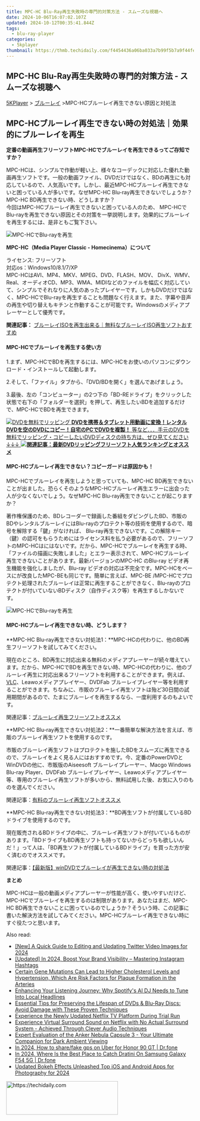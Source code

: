 ```yaml
---
title: MPC-HC Blu-Ray再生失敗時の専門的対策方法 - スムーズな視聴へ
date: 2024-10-06T16:07:02.107Z
updated: 2024-10-12T00:35:41.844Z
tags:
  - blu-ray-player
categories:
  - 5kplayer
thumbnail: https://thmb.techidaily.com/f4454436a06ba033a7b99f5b7a9f44fe470868599b2299ee24471567dbe046e5.jpg
---
```


## MPC-HC Blu-Ray再生失敗時の専門的対策方法 - スムーズな視聴へ

[5KPlayer](https://tools.techidaily.com/5kplayer/products/) \> [ブルーレイ](https://tools.techidaily.com/5kplayer/video-music-player/) \>MPC-HCブルーレイ再生できない原因と対処法

## MPC-HCブルーレイ再生できない時の対処法｜効果的にブルーレイを再生

**定番の動画再生フリーソフトMPC-HCでブルーレイを再生できるってご存知ですか？**  
  
 MPC-HCは、シンプルで作動が軽い上、様々なコーデックに対応した優れた動画再生ソフトです。一般の動画ファイル、DVDだけではなく、BDの再生にも対応しているので、人気高いです。しかし、最近MPC-HCブルーレイ再生できないと困っている人が多いです。なぜMPC-HC Blu-ray再生できないでしょうか？MPC-HC BD再生できない時、どうしますか？  
今回はMPC-HCブルーレイ再生できないと困っている人のため、 MPC-HCでBlu-rayを再生できない原因とその対策を一挙説明します。効果的にブルーレイを再生するには、是非ともご覧下さい。

![MPC-HCでBlu-rayを再生](https://www.5kplayer.com/blu-ray-player-jp/img/mpc-hc.jpg)

**MPC-HC（Media Player Classic - Homecinema）について**

ライセンス: フリーソフト  
対応os：Windows10/8.1/7/XP  
MPC-HCはAVI、MP4、MKV、MPEG、DVD、FLASH、MOV、 DivX、WMV、Real、オーディオCD、MP3、WMA、MIDIなどのファイルを幅広く対応していて、シンプルでそれなりに人気のあったプレイヤーです。しかもDVDだけではなく、MPC-HCでBlu-rayを再生することも問題なく行えます。また、字幕や音声の再生や切り替えもキチンと作動することが可能です。Windowsのメディアプレーヤーとして優秀です。

**関連記事：** [ブルーレイISOを再生出来る｜無料なブルーレイISO再生ソフトおすすめ](https://tools.techidaily.com/5kplayer/products/)

#### **MPC-HCでブルーレイを再生する使い方**

1.まず、MPC-HCでBDを再生するには、MPC-HCをお使いのパソコンにダウンロード・インストールして起動します。 

2.そして、「ファイル」タブから、「DVD/BDを開く」を選んであげましょう。

3.最後、左の「コンピューター」の2つ下の「BD-REドライブ」をクリックした状態で右下の「フォルダーを選択」を押して、再生したいBDを追加するだけで、MPC-HCでBDを再生できます。

[![DVDを無料でリッピング](https://www.5kplayer.com/blu-ray-player-jp/img/dvd-copy.jpg) **DVDを携帯＆タブレット用動画に変換！レンタルDVDを空のDVDにコピー！自宅のPCでDVDを複製！** 等など．．．手元のDVDを無料でリッピング・コピーしたいDVDディスクの持ち方は、ぜひ見てください↓↓↓ ![](https://www.5kplayer.com/blu-ray-player-jp/img/hot.gif)**関連記事：最新DVDリッピングフリーソフト人気ランキングとオススメ**](https://www.winxdvd.com/blog/powerful-top-free-dvd-ripper.htm?utm%5Fsource=seo-5kp&utm%5Fcampaign=top-ripper)

#### **MPC-HCブルーレイ再生できない？コピーガードは原因かも！**

MPC-HCでブルーレイを再生しようと思っていても、MPC-HC BD再生できないことが出ました。恐らくそのようなMPC-HCブルーレイ再生エラーに出会った人が少なくないでしょう。なぜMPC-HC Blu-ray再生できないことが起こりますか？

著作権保護のため、BDレコーダーで録画した番組をダビングしたBD、市販のBDやレンタルブルーレイにはBlu-rayのプロテクト等の技術を使用するので、暗号を解除する「鍵」がなければ、 Blu-ray再生できないです。この解除キー（鍵）の認可をもらうためにはライセンス料を払う必要があるので、フリーソフトのMPC-HCはにはないです。だから、MPC-HCでブルーレイを再生する時、「ファイルの描画に失敗しました」とエラー表示されて、MPC-HCブルーレイ再生できないことがあります。最新バージョンのMPC-HC のBlu-ray ビデオ再生機能を強化しましたが、Blu-ray ビデオの対応は不完全です。MPC-HCをベースにが改良したMPC-BEも同じです。簡単に言えば、MPC-BE /MPC-HCでプロテクト処理されたブルーレイは正常に再生することができなく、Blu-rayのプロテクトが付いていないBDディスク（自作ディスク等）を再生するしかないです。

![MPC-HCでBlu-rayを再生](https://www.5kplayer.com/blu-ray-player-jp/img/mpc-hc-blu-ray-1.jpg)

#### **MPC-HCブルーレイ再生できない時、どうします？**

**MPC-HC Blu-ray再生できない対処法1：**MPC-HCの代わりに、他のBD再生フリーソフトを試してみてください。

現在のところ、BD再生に対応出来る無料のメディアプレーヤーが続々増えています。だから、MPC-HCでBDを再生できない時、MPC-HCの代わりに、他のブルーレイ再生に対応出来るフリーソフトを利用することができます。例えば、[VLC](https://tools.techidaily.com/5kplayer/products/)、Leawoメディアプレイヤー、DVDFab ブルーレイプレイヤー等を利用することができます。ちなみに、市販のブルーレイ再生ソフトは殆ど30日間の試用期間があるので、たまにブルーレイを再生するなら、一度利用するのもよいです。

 関連記事：[ブルーレイ再生フリーソフトオススメ](https://tools.techidaily.com/5kplayer/video-music-player/)

**MPC-HC Blu-ray再生できない対処法2：**一番簡単な解決方法を言えば、市販のブルーレイ再生ソフトを使用するのです。

市販のブルーレイ再生ソフトはプロテクトを施したBDをスムーズに再生できるので、ブルーレイをよく見る人にはおすすめです。今、定番のPowerDVDとWinDVDの他に、市販版のAiseesoft ブルーレイプレーヤー、Macgo Windows Blu-ray Player、DVDFab ブルーレイプレイヤー、Leawoメディアプレイヤー等、専用のブルーレイ再生ソフトが多いから、無料試用した後、お気に入りのものを選んでください。

 関連記事：[有料のブルーレイ再生ソフトオススメ](https://tools.techidaily.com/5kplayer/products/)

**MPC-HC Blu-ray再生できない対処法3：**BD再生ソフトが付属しているBDドライブを使用するのです。

現在販売されるBDドライブの中に、ブルーレイ再生ソフトが付いているものがあります。「BDドライブもBD再生ソフトも持ってないからどっちも欲しいんだ！」って人は、「BD再生ソフトが付属しているBDドライブ」を買った方が安く済むのでオススメです。

 関連記事：[【最新版】winDVDでブルーレイが再生できない時の対処法](https://tools.techidaily.com/5kplayer/products/)

**まとめ**

MPC-HCは一般の動画メディアプレーヤーが性能が高く、使いやすいだけど、MPC-HCでブルーレイを再生するのは制限があります。あなたはまだ、MPC-HC BD再生できないことに困っているのでしょうか？そういう時、この記事に書いた解決方法を試してみてください。MPC-HCブルーレイ再生できない時にすぐ役たつと思います。

<ins class="adsbygoogle"
     style="display:block"
     data-ad-format="autorelaxed"
     data-ad-client="ca-pub-7571918770474297"
     data-ad-slot="1223367746"></ins>

<ins class="adsbygoogle"
     style="display:block"
     data-ad-client="ca-pub-7571918770474297"
     data-ad-slot="8358498916"
     data-ad-format="auto"
     data-full-width-responsive="true"></ins>

<span class="atpl-alsoreadstyle">Also read:</span>
<div><ul>
<li><a href="https://twitter-videos.techidaily.com/new-a-quick-guide-to-editing-and-updating-twitter-video-images-for-2024/"><u>[New] A Quick Guide to Editing and Updating Twitter Video Images for 2024</u></a></li>
<li><a href="https://instagram-videos.techidaily.com/updated-in-2024-boost-your-brand-visibility-mastering-instagram-hashtags/"><u>[Updated] In 2024, Boost Your Brand Visibility – Mastering Instagram Hashtags</u></a></li>
<li><a href="https://blue-screen-error.techidaily.com/1723199752249-certain-gene-mutations-can-lead-to-higher-cholesterol-levels-and-hypertension-which-are-risk-factors-for-plaque-formation-in-the-arteries/"><u>Certain Gene Mutations Can Lead to Higher Cholesterol Levels and Hypertension, Which Are Risk Factors for Plaque Formation in the Arteries</u></a></li>
<li><a href="https://media-tips.techidaily.com/enhancing-your-listening-journey-why-spotifys-ai-dj-needs-to-tune-into-local-headlines/"><u>Enhancing Your Listening Journey: Why Spotify's AI DJ Needs to Tune Into Local Headlines</u></a></li>
<li><a href="https://media-tips.techidaily.com/essential-tips-for-preserving-the-lifespan-of-dvds-and-blu-ray-discs-avoid-damage-with-these-proven-techniques/"><u>Essential Tips for Preserving the Lifespan of DVDs & Blu-Ray Discs: Avoid Damage with These Proven Techniques</u></a></li>
<li><a href="https://media-tips.techidaily.com/experience-the-newly-updated-netflix-tv-platform-during-trial-run/"><u>Experience the Newly Updated Netflix TV Platform During Trial Run</u></a></li>
<li><a href="https://media-tips.techidaily.com/experience-virtual-surround-sound-on-netflix-with-no-actual-surround-system-achieved-through-clever-audio-techniques/"><u>Experience Virtual Surround Sound on Netflix with No Actual Surround System - Achieved Through Clever Audio Techniques</u></a></li>
<li><a href="https://media-tips.techidaily.com/expert-evaluation-of-the-anker-nebula-capsule-3-your-ultimate-companion-for-dark-ambient-viewing/"><u>Expert Evaluation of the Anker Nebula Capsule 3 - Your Ultimate Companion for Dark Ambient Viewing</u></a></li>
<li><a href="https://review-topics.techidaily.com/in-2024-how-to-sharefake-gps-on-uber-for-honor-90-gt-drfone-by-drfone-virtual-android/"><u>In 2024, How to share/fake gps on Uber for Honor 90 GT | Dr.fone</u></a></li>
<li><a href="https://change-location.techidaily.com/in-2024-where-is-the-best-place-to-catch-dratini-on-samsung-galaxy-f54-5g-drfone-by-drfone-virtual-android/"><u>In 2024, Where Is the Best Place to Catch Dratini On Samsung Galaxy F54 5G | Dr.fone</u></a></li>
<li><a href="https://smart-video-creator.techidaily.com/updated-bokeh-effects-unleashed-top-ios-and-android-apps-for-photography-for-2024/"><u>Updated Bokeh Effects Unleashed Top iOS and Android Apps for Photography for 2024</u></a></li>
</ul></div>

<!-- affiliate ads begin -->
<a href="https://aligracehair.sjv.io/c/5597632/2027176/19272" target="_top" id="2027176">
  <img src="//a.impactradius-go.com/display-ad/19272-2027176" border="0" alt="https://techidaily.com" width="300" height="90"/>
</a>
<img height="0" width="0" src="https://aligracehair.sjv.io/i/5597632/2027176/19272" style="position:absolute;visibility:hidden;" border="0" />
<!-- affiliate ads end -->


